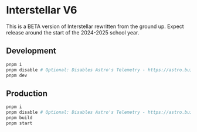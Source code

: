 # Interstellar V6

This is a BETA version of Interstellar rewritten from the ground up. Expect release around the start of the 2024-2025 school year.

## Development

```sh
pnpm i
pnpm disable # Optional: Disables Astro's Telemetry - https://astro.build/telemetry
pnpm dev
```

## Production

```sh
pnpm i
pnpm disable # Optional: Disables Astro's Telemetry - https://astro.build/telemetry
pnpm build
pnpm start
```
